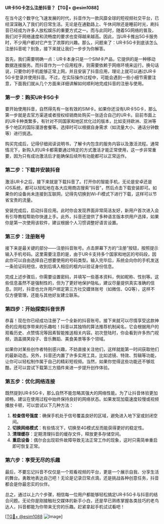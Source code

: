 **UR卡5G卡怎么注册抖音？【TG💪+ @esim1088】**

在当今这个数字化飞速发展的时代，抖音作为一款风靡全球的短视频社交平台，已经深深融入了我们的日常生活。无论是在通勤路上、午休间隙还是睡前时光，刷抖音已经成为许多人放松娱乐的重要方式之一。而与此同时，随着5G网络的普及，我们对于网络速度和流畅度的要求也变得越来越高。因此，当UR卡推出5G卡服务时，不少用户都对它产生了浓厚的兴趣。那么，问题来了：UR卡5G卡到底该怎么注册抖音呢？别急，接下来就让我们一步步为你解答。

首先，我们需要明确一点：UR卡本身只是一个SIM卡产品，它提供的是一种移动数据连接服务。而抖音作为一个应用程序，则需要依赖于网络环境来运行。换句话说，只要你的手机能够正常上网，并且安装了抖音应用，理论上就可以通过UR卡5G卡登录并使用抖音。不过，在实际操作过程中，可能会遇到一些小细节需要注意，下面我们就从几个方面来详细讲解如何顺利地完成抖音的注册与使用。

### **第一步：购买UR卡5G卡**
要开始使用抖音，自然得先有一张有效的SIM卡。如果你还没有UR卡5G卡，那么第一步就是去官方渠道或者授权经销商处购买一张适合自己的UR卡。目前市面上的UR卡种类繁多，有针对不同国家和地区优化过的版本，比如支持欧洲、亚洲等多个地区的国际漫游套餐等。选择时可以根据自身需求（如流量大小、通话分钟数等）进行挑选。

购买完成后，记得仔细阅读说明书，了解卡内包含的服务内容以及激活流程。通常情况下，新购入的UR卡都需要通过特定的方式激活才能正常使用，这一步非常重要，因为只有成功激活后才能确保后续所有功能都可以正常运作。

### **第二步：下载并安装抖音**
激活UR卡之后，接下来就是下载抖音了。打开你的智能手机，无论是安卓还是iOS系统，都可以轻松地在各大应用商店搜索“抖音”，然后点击下载安装即可。如果你的设备尚未连接到互联网，记得先切换到Wi-Fi模式下进行下载，这样可以节省宝贵的流量。

安装完成后，启动抖音应用。此时你会发现界面非常简洁友好，新用户首次进入会有引导教程帮助你快速上手。此外，抖音还提供了多种语言版本供用户选择，如果你是第一次使用该软件，建议根据个人习惯调整好语言设置。

### **第三步：注册账号**
接下来是最关键的部分——注册抖音账号。点击屏幕下方的“注册”按钮，按照提示输入手机号码。这里需要注意的是，由于UR卡支持多个国家和地区的号码段，因此你可以自由选择自己想要使用的号码类型。输入完毕后，系统会向你的手机发送一条验证码短信，收到后填入相应的框内以验证身份信息。

完成上述步骤后，你需要设置密码，并填写一些基本资料，例如昵称、性别等。这些信息虽然不是强制性的，但为了更好地保护隐私，建议尽量提供真实准确的信息。同时，抖音也允许用户绑定第三方社交媒体账号（如微信、QQ等），这样不仅方便管理，还能与其他好友建立联系。

### **第四步：开始探索抖音世界**
恭喜！现在你已经成功注册了一个全新的抖音账号。接下来就可以尽情享受这款神奇的应用程序带来的乐趣啦！抖音以其独特的算法推荐机制闻名，它会根据用户的观看历史、点赞情况等因素智能推送相关内容。初次登陆时，你会看到许多热门视频，涵盖搞笑段子、音乐舞蹈、美食美景等多个领域。

如果你对某些创作者特别感兴趣，不妨直接关注他们，这样就能第一时间获取他们的最新动态。另外，抖音还内置了许多实用工具，比如滤镜、特效、剪辑等功能，让你可以轻松制作属于自己的精彩短视频。当然，如果你觉得这些功能还不够炫酷，还可以尝试下载第三方插件来进一步提升创作体验。

### **第五步：优化网络连接**
既然提到UR卡5G卡，那么自然不能忽略其强大的网络性能。为了让抖音体验更加顺畅，建议在使用过程中始终保持良好的网络状态。如果发现加载速度较慢或视频播放卡顿，可以尝试以下几种方法：

1. **检查信号强度**：确保手机处于信号覆盖良好的区域，避免进入地下室或封闭空间。
2. **切换网络模式**：有些情况下，切换至4G模式反而能获得更好的稳定性。
3. **清理缓存**：定期清理抖音的缓存文件，释放更多存储空间。
4. **重启设备**：偶尔会出现软件故障导致无法正常工作的现象，这时只需简单重启即可恢复正常。

### **第六步：享受无尽的乐趣**
最后，不要忘记抖音不仅仅是一个观看视频的平台，更是一个展示自我、分享生活的舞台。勇敢地表达自己吧！无论是记录日常点滴，还是挑战各种创意任务，抖音都会是你最忠实的伙伴。

总之，通过以上六个步骤，相信每一位用户都能够轻松搞定UR卡5G卡与抖音的结合问题。无论你是刚接触社交媒体的新手小白，还是早已熟练掌握各类技巧的老鸟达人，抖音都能为你带来无穷的乐趣。赶紧拿起手机试试看吧！

[[TG💪+ @esim1088](https://t.me/s/esim1088) ![Image](https://i.postimg.cc/4NQfJmqS/Snipaste-2025-05-13-00-14-12.png)]